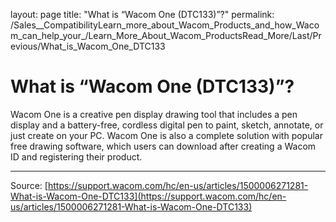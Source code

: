 layout: page
title: "What is “Wacom One (DTC133)”?"
permalink: /Sales__CompatibilityLearn_more_about_Wacom_Products_and_how_Wacom_can_help_your_/Learn_More_About_Wacom_ProductsRead_More/Last/Previous/What_is_Wacom_One_DTC133

# What is “Wacom One (DTC133)”?

Wacom One is a creative pen display drawing tool that includes a pen display and a battery-free, cordless digital pen to paint, sketch, annotate, or just create on your PC. Wacom One is also a complete solution with popular free drawing software, which users can download after creating a Wacom ID and registering their product.

---
Source: [https://support.wacom.com/hc/en-us/articles/1500006271281-What-is-Wacom-One-DTC133](https://support.wacom.com/hc/en-us/articles/1500006271281-What-is-Wacom-One-DTC133)
